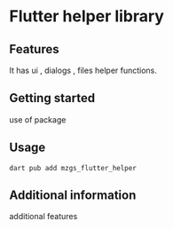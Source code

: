 # Flutter helper library

## Features

It has ui , dialogs , files helper functions.

## Getting started

use of package

## Usage
 

``` 
dart pub add mzgs_flutter_helper
```

## Additional information

additional features
